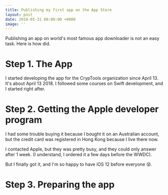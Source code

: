 ```yaml
---
title: Publishing my first app on the App Store
layout: post
date: 2018-05-31 00:00:00 +0000
image: ''
---
```

Publishing an app on world's most famous app downloader is not an easy task. Here is how did.

# Step 1. The App

I started developing the app for the CrypTools organization since April 13. It's about <span class="ago">April 13 2018</span>. I followed some courses on Swift development, and I started right after.

# Step 2. Getting the Apple developer program

I had some trouble buying it because I bought it on an Australian account, but the credit card was registered in Hong Kong because I live there now.

I contacted Apple, but they was pretty busy, and they could only answer after 1 week. (I understand, I ordered it a few days before the WWDC).

But I finally got it, and I'm so happy to have iOS 12 before everyone 😝.

# Step 3. Preparing the app